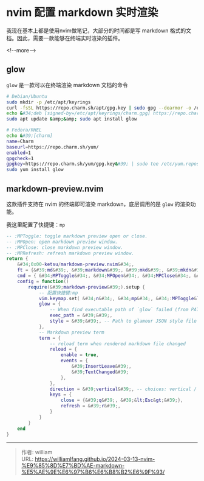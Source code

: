 # nvim 配置 markdown 实时渲染


我现在基本上都是使用nvim做笔记，大部分的时间都是写 markdown 格式的文档。因此，需要一款能够在终端实时渲染的插件。

&lt;!--more--&gt;

## glow

`glow` 是一款可以在终端渲染 markdown 文档的命令

```bash
# Debian/Ubuntu
sudo mkdir -p /etc/apt/keyrings
curl -fsSL https://repo.charm.sh/apt/gpg.key | sudo gpg --dearmor -o /etc/apt/keyrings/charm.gpg
echo &#34;deb [signed-by=/etc/apt/keyrings/charm.gpg] https://repo.charm.sh/apt/ * *&#34; | sudo tee /etc/apt/sources.list.d/charm.list
sudo apt update &amp;&amp; sudo apt install glow

# Fedora/RHEL
echo &#39;[charm]
name=Charm
baseurl=https://repo.charm.sh/yum/
enabled=1
gpgcheck=1
gpgkey=https://repo.charm.sh/yum/gpg.key&#39; | sudo tee /etc/yum.repos.d/charm.repo
sudo yum install glow
```

## markdown-preview.nvim

这款插件支持在 nvim 的终端即可渲染 markdown，底层调用的是 `glow` 的渲染功能。

我这里配置了快捷键：`mp`

```lua
-- :MPToggle: toggle markdown preview open or close.
-- :MPOpen: open markdown preview window.
-- :MPClose: close markdown preview window.
-- :MPRefresh: refresh markdown preview window.
return {
    &#34;0x00-ketsu/markdown-preview.nvim&#34;,
    ft = {&#39;md&#39;, &#39;markdown&#39;, &#39;mkd&#39;, &#39;mkdn&#39;, &#39;mdwn&#39;, &#39;mdown&#39;, &#39;mdtxt&#39;, &#39;mdtext&#39;, &#39;rmd&#39;, &#39;wiki&#39;},
    cmd = { &#34;MPToggle&#34;, &#34;MPOpen&#34;, &#34;MPClose&#34;, &#34;MPRefresh&#34; },
    config = function()
        require(&#39;markdown-preview&#39;).setup {
            -- 配置快捷键:mp
            vim.keymap.set( &#34;n&#34;, &#34;mp&#34;, &#34;:MPToggle&lt;CR&gt;&#34;, { silent = true }),
            glow = {
                -- When find executable path of `glow` failed (from PATH), use this value instead
                exec_path = &#39;&#39;,
                style = &#39;&#39;, -- Path to glamour JSON style file
            },
            -- Markdown preview term
            term = {
                -- reload term when rendered markdown file changed
                reload = {
                    enable = true,
                    events = {
                        &#39;InsertLeave&#39;,
                        &#39;TextChanged&#39;
                    },
                },
                direction = &#39;vertical&#39;, -- choices: vertical / horizontal
                keys = {
                    close = {&#39;q&#39;, &#39;&lt;Esc&gt;&#39;},
                    refresh = &#39;r&#39;,
                }
            }
        }
    end
}
```


---

> 作者: william  
> URL: https://williamlfang.github.io/2024-03-13-nvim-%E9%85%8D%E7%BD%AE-markdown-%E5%AE%9E%E6%97%B6%E6%B8%B2%E6%9F%93/  

